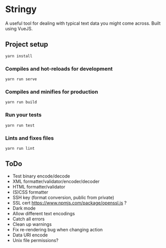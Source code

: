 # Stringy

A useful tool for dealing with typical text data you might come across.
Built using VueJS.

## Project setup
```
yarn install
```

### Compiles and hot-reloads for development
```
yarn run serve
```

### Compiles and minifies for production
```
yarn run build
```

### Run your tests
```
yarn run test
```

### Lints and fixes files
```
yarn run lint
```

## ToDo
 - Test binary encode/decode
 - XML formatter/validator/encoder/decoder
 - HTML formatter/validator
 - (S)CSS formatter
 - SSH key (format conversion, public from private)
 - SSL cert https://www.npmjs.com/package/openssl.js ?
 - Dark mode
 - Allow different text encodings
 - Catch all errors
 - Clean up warnings
 - Fix re-rendering bug when changing action
 - Data URI encode
 - Unix file permissions?
